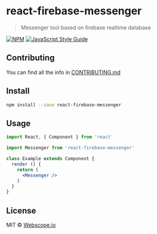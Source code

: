 # react-firebase-messenger

> Messenger tool based on firebase realtime database

[![NPM](https://img.shields.io/npm/v/react-firebase-messenger.svg)](https://www.npmjs.com/package/react-firebase-messenger) [![JavaScript Style Guide](https://img.shields.io/badge/code_style-standard-brightgreen.svg)](https://standardjs.com)

## Contributing
You can find all the info in [CONTRIBUTING.md](/CONTRIBUTING.md)

## Install

```bash
npm install --save react-firebase-messenger
```

## Usage

```jsx
import React, { Component } from 'react'

import Messenger from 'react-firebase-messenger'

class Example extends Component {
  render () {
    return (
      <Messenger />
    )
  }
}
```


## License

MIT © [Webscope.io](https://github.com/Webscope.io)
